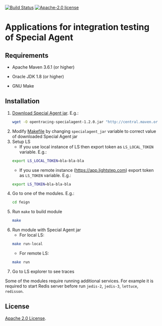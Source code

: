 [![Build Status][ci-img]][ci] [![Apache-2.0 license](https://img.shields.io/badge/license-Apache%202.0-blue.svg)](https://opensource.org/licenses/Apache-2.0)

# Applications for integration testing of Special Agent

## Requirements

- Apache Maven 3.6.1 (or higher)

- Oracle JDK 1.8 (or higher)

- GNU Make

## Installation

1. [Download Special Agent jar](https://github.com/opentracing-contrib/java-specialagent/#2111-stable).
    E.g.:
    ```bash
    wget -O opentracing-specialagent-1.2.0.jar "http://central.maven.org/maven2/io/opentracing/contrib/specialagent/opentracing-specialagent/1.2.0/opentracing-specialagent-1.2.0.jar"
    ```  
1. Modify [Makefile](./Makefile) by changing `specialagent_jar` variable to correct value of downloaded Special Agent jar 
1. Setup LS
    - If you use local instance of LS then export token as `LS_LOCAL_TOKEN` variable.
    E.g.:
    ```bash
    export LS_LOCAL_TOKEN=bla-bla-bla
    ```
    - If you use remote instance (https://app.lightstep.com) export token as `LS_TOKEN` variable.
    E.g.:
    ```bash
    export LS_TOKEN=bla-bla-bla
    ```
1. Go to one of the modules.
    E.g.:
    ```bash
    cd feign
    ```    
1. Run `make` to build module
   ```bash
   make
   ```
1. Run module with Special Agent jar
   - For local LS:
   ```bash
   make run-local
   ```   
   - For remote LS:
   ```bash
   make run
   ```
1. Go to LS explorer to see traces

Some of the modules require running additional services. 
For example it is required to start Redis server before run `jedis-2`, `jedis-3`, `lettuce`, `redisson`.

## License

[Apache 2.0 License](./LICENSE).

[ci-img]: https://travis-ci.org/malafeev/sa-apps.svg?branch=master
[ci]: https://travis-ci.org/malafeev/sa-apps